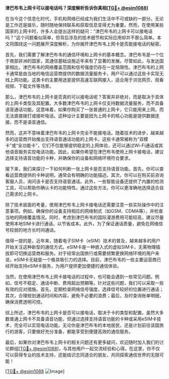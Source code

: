 **津巴布韦上网卡可以接电话吗？深度解析告诉你真相[[TG💪+ @esim1088](https://t.me/s/esim1088)]**

在当今这个信息化时代，手机和网络已经成为我们生活中不可或缺的一部分。无论是工作还是娱乐，随时随地保持联系和获取信息变得尤为重要。然而，在使用某些国家的上网卡时，许多人会提出这样的疑问：“津巴布韦的上网卡可以接电话吗？”这个问题看似简单，但背后涉及的技术细节和实际应用却并不那么简单。本文将围绕这一问题展开深度解析，为你揭开津巴布韦上网卡是否能接电话的秘密。

首先，我们需要了解津巴布韦的通信环境和上网卡的基本概念。津巴布韦是一个位于南部非洲的国家，其通信基础设施近年来有了显著的发展。尽管如此，与发达国家相比，津巴布韦的网络覆盖范围和信号强度仍存在一定局限性。津巴布韦的上网卡通常是由当地的电信运营商提供的数据流量服务卡，用户可以通过这些卡实现无线上网功能。这类卡的主要用途是提供高速互联网接入，适合用于浏览网页、观看视频、下载文件等场景。

那么，津巴布韦的上网卡是否真的可以接电话呢？答案并非绝对，而是取决于具体的上网卡类型及其配置。大多数津巴布韦的上网卡仅支持数据流量服务，而不具备语音通话功能。这意味着，如果你购买了一张普通的上网卡，它只能用来上网，而无法直接拨打或接听电话。这种设计主要是因为上网卡的核心功能是提供数据连接，而不是语音通信。

然而，这并不意味着津巴布韦的上网卡完全不能接电话。随着技术的进步，越来越多的运营商开始推出支持语音通话功能的上网卡。这些卡通常被称为“双模卡”或“全功能卡”，它们不仅能够提供稳定的上网体验，还可以通过Wi-Fi通话或其他语音服务实现电话功能。因此，如果你希望在津巴布韦使用上网卡接电话，建议选择支持语音功能的卡种，并确保你的设备和网络环境符合要求。

接下来，我们来探讨一下如何判断一张上网卡是否支持语音功能。首先，你可以查看运营商提供的卡种说明，通常会有明确的功能描述。其次，你可以在购买前咨询客服人员，询问该卡是否支持语音通话。此外，一些智能设备还提供了内置的检测工具，可以帮助你确认卡的功能特性。通过这些方法，你可以更准确地选择适合自己需求的上网卡。

除了技术层面的考量，使用津巴布韦上网卡接电话还需要注意一些实际操作中的注意事项。例如，确保你的设备支持相应的网络制式（如GSM、CDMA等），并检查当地的网络覆盖情况。同时，考虑到津巴布韦的国际漫游费用可能较高，建议尽量使用本地SIM卡进行通话，以节省成本。此外，为了保证通话质量，避免在网络信号较弱的地方长时间通话。

值得一提的是，近年来，随着电子SIM卡（eSIM）技术的普及，越来越多的用户开始关注这种新型的通信方式。eSIM卡是一种嵌入式的虚拟SIM卡，无需物理插拔即可切换运营商和服务。对于经常出国旅行或需要频繁更换网络环境的用户来说，eSIM卡无疑是一个极具吸引力的选择。目前，津巴布韦的一些主要运营商已经开始支持eSIM卡服务，为用户提供更加便捷的通信体验。

当然，在使用津巴布韦上网卡接电话的过程中，也可能会遇到一些常见问题。例如，信号不稳定、通话中断、费用超出预期等。针对这些问题，我们可以采取一些有效的应对措施。首先，定期检查网络信号强度，选择信号较好的位置进行通话；其次，合理规划通话时间和内容，避免不必要的浪费；最后，及时查询账单明细，确保消费透明可控。

综上所述，津巴布韦的上网卡是否可以接电话，取决于卡的类型和配置。虽然大多数普通上网卡不具备语音功能，但通过选择支持语音功能的卡种或采用eSIM卡技术，完全可以实现电话功能。无论你是津巴布韦的本地居民，还是计划前往该国旅行的游客，只要做好充分准备，都能享受到便捷高效的通信服务。

最后，如果你对津巴布韦上网卡的相关问题还有更多疑问，欢迎随时加入我们的讨论群组[[TG💪+ @esim1088](https://t.me/s/esim1088)]，与其他用户一起交流经验和心得。在这里，你不仅可以获得专业的技术支持，还能结识志同道合的朋友，共同探索通信世界的无限可能！

[[TG💪+ @esim1088](https://t.me/s/esim1088) ![Image](https://i.postimg.cc/4NQfJmqS/Snipaste-2025-05-13-00-14-12.png)]